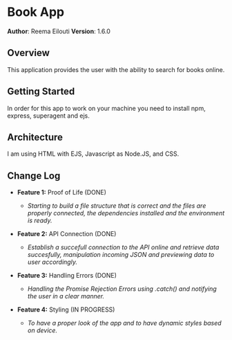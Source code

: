# Book App

**Author**: Reema Eilouti
**Version**: 1.6.0 

## Overview
<!-- Provide a high level overview of what this application is and why you are building it, beyond the fact that it's an assignment for a Code 301 class. (i.e. What's your problem domain?) -->
This application provides the user with the ability to search for books online.

## Getting Started
<!-- What are the steps that a user must take in order to build this app on their own machine and get it running? -->
In order for this app to work on your machine you need to install npm, express, superagent and ejs.

## Architecture
<!-- Provide a detailed description of the application design. What technologies (languages, libraries, etc) you're using, and any other relevant design information. -->
I am using HTML with EJS, Javascript as Node.JS, and CSS.

## Change Log
<!-- Use this area to document the iterative changes made to your application as each feature is successfully implemented. Use time stamps. Here's an examples:

01-01-2001 4:59pm - Application now has a fully-functional express server, with GET and POST routes for the book resource. -->

- **Feature 1:** Proof of Life (DONE)
    - *Starting to build a file structure that is correct and the files are properly connected, the dependencies installed and the environment is ready.*

- **Feature 2:** API Connection (DONE)
    - *Establish a succefull connection to the API online and retrieve data succesfully, manipulation incoming JSON and previewing data to user accordingly.*

- **Feature 3:** Handling Errors (DONE)
    - *Handling the Promise Rejection Errors using .catch() and notifying the user in a clear manner.*

- **Feature 4:** Styling (IN PROGRESS)
    - *To have a proper look of the app and to have dynamic styles based on device.*

<!-- ## Credits and Collaborations
Give credit (and a link) to other people or resources that helped you build this application. -->